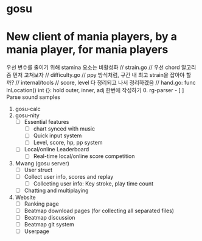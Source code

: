 # gosu
New client of mania players, by a mania player, for mania players
=================================================================
우선 변수를 줄이기 위해 stamina 요소는 비활성화
// strain.go
    // 우선 chord 알고리즘 먼저 고쳐보자
// difficulty.go
    // ppy 방식처럼, 구간 내 최고 strain을 잡아야 할까?
// internal/tools
    // score, level 다 정리되고 나서 정리하겠음
// hand.go: 
    func lnLocation() int {}: hold outer, inner, adj 한번에 작성하기
0. rg-parser
    - [ ] Parse sound samples 
1. gosu-calc
2. gosu-nity
    - [ ] Essential features
        - [ ] chart synced with music
        - [ ] Quick input system
        - [ ] Level, score, hp, pp system
    - [ ] Local/online Leaderboard
        * [ ] Real-time local/online score competition

3. Mwang (gosu server)
    - [ ] User struct
    - [ ] Collect user info, scores and replay
        - [ ] Collceting user info: Key stroke, play time count
    - [ ] Chatting and multiplaying

4. Website
    - [ ] Ranking page
    - [ ] Beatmap download pages (for collecting all separated files)
    - [ ] Beatmap discussion
    - [ ] Beatmap git system
    - [ ] Userpage